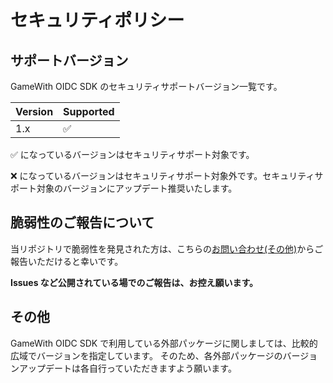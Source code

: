 # セキュリティポリシー

## サポートバージョン

GameWith OIDC SDK のセキュリティサポートバージョン一覧です。

| Version | Supported          |
| ------- | ------------------ |
| 1.x     | :white_check_mark: |

:white_check_mark: になっているバージョンはセキュリティサポート対象です。

:x: になっているバージョンはセキュリティサポート対象外です。セキュリティサポート対象のバージョンにアップデート推奨いたします。

## 脆弱性のご報告について
当リポジトリで脆弱性を発見された方は、こちらの[お問い合わせ(その他)](https://gamewith.jp/inform/feedback)からご報告いただけると幸いです。

**Issues など公開されている場でのご報告は、お控え願います。**

## その他
GameWith OIDC SDK で利用している外部パッケージに関しましては、比較的広域でバージョンを指定しています。
そのため、各外部パッケージのバージョンアップデートは各自行っていただきますよう願います。
